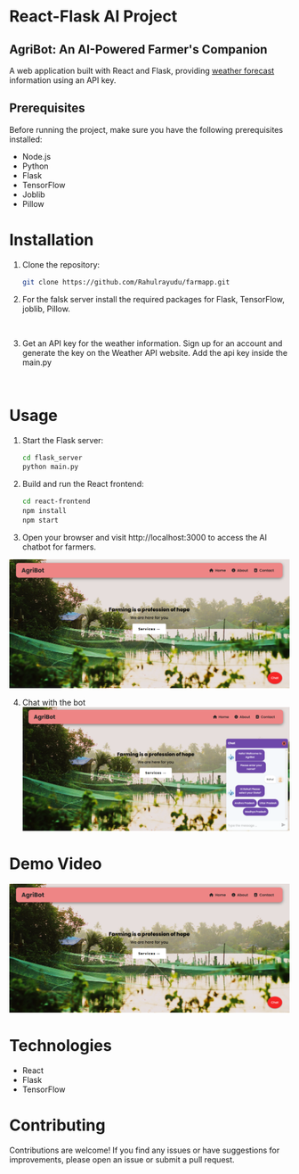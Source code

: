 
# React-Flask AI Project

## AgriBot: An AI-Powered Farmer's Companion


A web application built with React and Flask, providing [weather forecast](https://www.weatherapi.com/) information using an API key.

## Prerequisites

Before running the project, make sure you have the following prerequisites installed:

- Node.js
- Python
- Flask
- TensorFlow
- Joblib
- Pillow



# Installation

1. Clone the repository:

   ```bash
   git clone https://github.com/Rahulrayudu/farmapp.git
   ```

2. For the falsk server install the required packages for Flask, TensorFlow, joblib, Pillow. 
<br>

3. Get an API key for the weather information. Sign up for an account and generate the key on the Weather API website. Add the api key inside the main.py
<br>

# Usage
1. Start the Flask server:

   ```bash
   cd flask_server
   python main.py
   ```

2. Build and run the React frontend:
  
   ```bash
   cd react-frontend
   npm install
   npm start
   ```
3. Open your browser and visit http://localhost:3000 to access the AI chatbot for farmers.

  ![AgriBot: An AI-Powered Farmer's Companion](./web_images/home_page.png)

4. Chat with the bot
  ![AgriBot](./web_images/chat.png)

# Demo Video

[![Demo Video](./web_images/home_page.png)](./Demo_Video/video1249432899.mp4)


# Technologies
* React
* Flask
* TensorFlow


# Contributing
Contributions are welcome! If you find any issues or have suggestions for improvements, please open an issue or submit a pull request.


